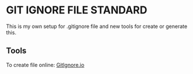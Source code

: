 # GIT IGNORE FILE STANDARD

This is my own setup for .gitignore file and new tools for create or generate this.


## Tools

To create file online:
[GitIgnore.io](https://gitignore.io/)

